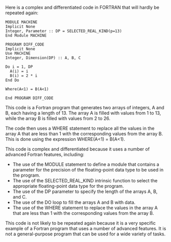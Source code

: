 Here is a complex and differentiated code in FORTRAN that will hardly be repeated again:

```
MODULE MACHINE
Implicit None
Integer, Parameter :: DP = SELECTED_REAL_KIND(p=13)
End Module MACHINE

PROGRAM DIFF_CODE
Implicit None
Use MACHINE
Integer, Dimension(DP) :: A, B, C

Do i = 1, DP
  A(i) = i
  B(i) = 2 * i
End Do

Where(A<1) = B(A<1)

End PROGRAM DIFF_CODE
```

This code is a Fortran program that generates two arrays of integers, A and B, each having a length of 13. The array A is filled with values from 1 to 13, while the array B is filled with values from 2 to 26.

The code then uses a WHERE statement to replace all the values in the array A that are less than 1 with the corresponding values from the array B. This is done using the expression WHERE(A<1) = B(A<1).

This code is complex and differentiated because it uses a number of advanced Fortran features, including:

* The use of the MODULE statement to define a module that contains a parameter for the precision of the floating-point data type to be used in the program.
* The use of the SELECTED_REAL_KIND intrinsic function to select the appropriate floating-point data type for the program.
* The use of the DP parameter to specify the length of the arrays A, B, and C.
* The use of the DO loop to fill the arrays A and B with data.
* The use of the WHERE statement to replace the values in the array A that are less than 1 with the corresponding values from the array B.

This code is not likely to be repeated again because it is a very specific example of a Fortran program that uses a number of advanced features. It is not a general-purpose program that can be used for a wide variety of tasks.
